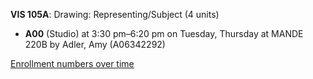 **VIS 105A**: Drawing: Representing/Subject (4 units)

- **A00** (Studio) at 3:30 pm–6:20 pm on Tuesday, Thursday at MANDE 220B by Adler, Amy (A06342292)

[Enrollment numbers over time](./VIS105A.tsv)
